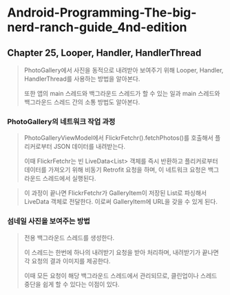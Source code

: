 # Android-Programming-The-big-nerd-ranch-guide_4nd-edition
## Chapter 25, Looper, Handler, HandlerThread
>PhotoGallery에서 사진을 동적으로 내려받아 보여주기 위해 Looper, Handler, HandlerThread를 사용하는 방법을 알아본다. 
>
>또한 앱의 main 스레드와 백그라운드 스레드가 할 수 있는 일과 main 스레드와 백그라운드 스레드 간의 소통 방법도 알아본다.

### PhotoGallery의 네트워크 작업 과정
> PhotoGalleryViewModel에서 FlickrFetchr().fetchPhotos()를 호출해서 플리커로부터 JSON 데이터를 내려받는다. 
> 
> 이때 FlickrFetchr는 빈 LiveData<List<GalleryItem>> 객체를 즉시 반환하고 플리커로부터 데이터를 가져오기 위해 비동기 Retrofit 요청을 하며, 이 네트워크 요청은 백그라운드 스레드에서 실행된다.
  
> 이 과정이 끝나면 FlickrFetchr가 GalleryItem이 저장된 List로 파싱해서 LiveData 객체로 전달한다. 이로써 GalleryItem에 URL을 갖을 수 있게 된다. 

### 섬네일 사진을 보여주는 방법
> 전용 백그라운드 스레드를 생성한다.
>  
> 이 스레드는 한번에 하나의 내려받기 요청을 받아 처리하며, 내려받기가 끝나면 각 요청의 결과 이미지를 제공한다. 
> 
>이때 모든 요청이 해당 백그라운드 스레드에서 관리되므로, 클린업이나 스레드 중단을 쉽게 할 수 있다는 이점이 있다.
